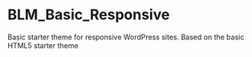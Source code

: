 BLM_Basic_Responsive
====================

Basic starter theme for responsive WordPress sites. Based on the basic HTML5 starter theme